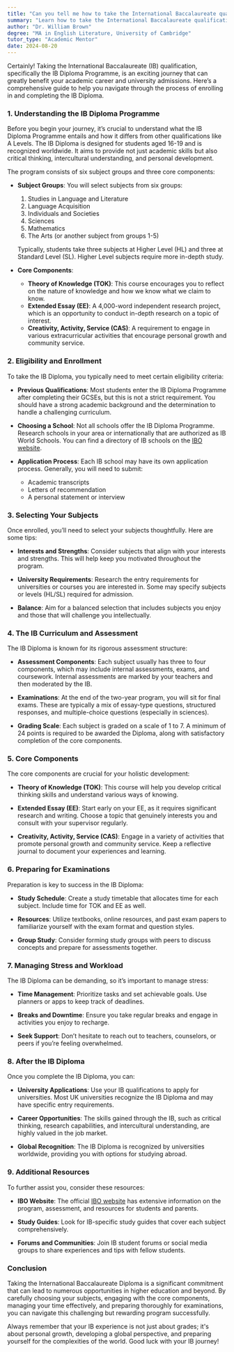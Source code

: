 ```yaml
---
title: "Can you tell me how to take the International Baccalaureate qualification?"
summary: "Learn how to take the International Baccalaureate qualification with our guide on enrolling in and completing the IB Diploma Programme effectively."
author: "Dr. William Brown"
degree: "MA in English Literature, University of Cambridge"
tutor_type: "Academic Mentor"
date: 2024-08-20
---
```


Certainly! Taking the International Baccalaureate (IB) qualification, specifically the IB Diploma Programme, is an exciting journey that can greatly benefit your academic career and university admissions. Here’s a comprehensive guide to help you navigate through the process of enrolling in and completing the IB Diploma.

### 1. Understanding the IB Diploma Programme

Before you begin your journey, it’s crucial to understand what the IB Diploma Programme entails and how it differs from other qualifications like A Levels. The IB Diploma is designed for students aged 16-19 and is recognized worldwide. It aims to provide not just academic skills but also critical thinking, intercultural understanding, and personal development.

The program consists of six subject groups and three core components:

- **Subject Groups**: You will select subjects from six groups:
  1. Studies in Language and Literature
  2. Language Acquisition
  3. Individuals and Societies
  4. Sciences
  5. Mathematics
  6. The Arts (or another subject from groups 1-5)
  
  Typically, students take three subjects at Higher Level (HL) and three at Standard Level (SL). Higher Level subjects require more in-depth study.

- **Core Components**: 
  - **Theory of Knowledge (TOK)**: This course encourages you to reflect on the nature of knowledge and how we know what we claim to know.
  - **Extended Essay (EE)**: A 4,000-word independent research project, which is an opportunity to conduct in-depth research on a topic of interest.
  - **Creativity, Activity, Service (CAS)**: A requirement to engage in various extracurricular activities that encourage personal growth and community service.

### 2. Eligibility and Enrollment

To take the IB Diploma, you typically need to meet certain eligibility criteria:

- **Previous Qualifications**: Most students enter the IB Diploma Programme after completing their GCSEs, but this is not a strict requirement. You should have a strong academic background and the determination to handle a challenging curriculum.
  
- **Choosing a School**: Not all schools offer the IB Diploma Programme. Research schools in your area or internationally that are authorized as IB World Schools. You can find a directory of IB schools on the [IBO website](https://www.ibo.org/).

- **Application Process**: Each IB school may have its own application process. Generally, you will need to submit:
  - Academic transcripts
  - Letters of recommendation
  - A personal statement or interview

### 3. Selecting Your Subjects

Once enrolled, you’ll need to select your subjects thoughtfully. Here are some tips:

- **Interests and Strengths**: Consider subjects that align with your interests and strengths. This will help keep you motivated throughout the program.
  
- **University Requirements**: Research the entry requirements for universities or courses you are interested in. Some may specify subjects or levels (HL/SL) required for admission.

- **Balance**: Aim for a balanced selection that includes subjects you enjoy and those that will challenge you intellectually.

### 4. The IB Curriculum and Assessment

The IB Diploma is known for its rigorous assessment structure:

- **Assessment Components**: Each subject usually has three to four components, which may include internal assessments, exams, and coursework. Internal assessments are marked by your teachers and then moderated by the IB.

- **Examinations**: At the end of the two-year program, you will sit for final exams. These are typically a mix of essay-type questions, structured responses, and multiple-choice questions (especially in sciences).

- **Grading Scale**: Each subject is graded on a scale of 1 to 7. A minimum of 24 points is required to be awarded the Diploma, along with satisfactory completion of the core components.

### 5. Core Components

The core components are crucial for your holistic development:

- **Theory of Knowledge (TOK)**: This course will help you develop critical thinking skills and understand various ways of knowing.

- **Extended Essay (EE)**: Start early on your EE, as it requires significant research and writing. Choose a topic that genuinely interests you and consult with your supervisor regularly.

- **Creativity, Activity, Service (CAS)**: Engage in a variety of activities that promote personal growth and community service. Keep a reflective journal to document your experiences and learning.

### 6. Preparing for Examinations

Preparation is key to success in the IB Diploma:

- **Study Schedule**: Create a study timetable that allocates time for each subject. Include time for TOK and EE as well.

- **Resources**: Utilize textbooks, online resources, and past exam papers to familiarize yourself with the exam format and question styles.

- **Group Study**: Consider forming study groups with peers to discuss concepts and prepare for assessments together.

### 7. Managing Stress and Workload

The IB Diploma can be demanding, so it’s important to manage stress:

- **Time Management**: Prioritize tasks and set achievable goals. Use planners or apps to keep track of deadlines.

- **Breaks and Downtime**: Ensure you take regular breaks and engage in activities you enjoy to recharge.

- **Seek Support**: Don’t hesitate to reach out to teachers, counselors, or peers if you’re feeling overwhelmed.

### 8. After the IB Diploma

Once you complete the IB Diploma, you can:

- **University Applications**: Use your IB qualifications to apply for universities. Most UK universities recognize the IB Diploma and may have specific entry requirements.

- **Career Opportunities**: The skills gained through the IB, such as critical thinking, research capabilities, and intercultural understanding, are highly valued in the job market.

- **Global Recognition**: The IB Diploma is recognized by universities worldwide, providing you with options for studying abroad.

### 9. Additional Resources

To further assist you, consider these resources:

- **IBO Website**: The official [IBO website](https://www.ibo.org/) has extensive information on the program, assessment, and resources for students and parents.

- **Study Guides**: Look for IB-specific study guides that cover each subject comprehensively.

- **Forums and Communities**: Join IB student forums or social media groups to share experiences and tips with fellow students.

### Conclusion

Taking the International Baccalaureate Diploma is a significant commitment that can lead to numerous opportunities in higher education and beyond. By carefully choosing your subjects, engaging with the core components, managing your time effectively, and preparing thoroughly for examinations, you can navigate this challenging but rewarding program successfully.

Always remember that your IB experience is not just about grades; it's about personal growth, developing a global perspective, and preparing yourself for the complexities of the world. Good luck with your IB journey!
    